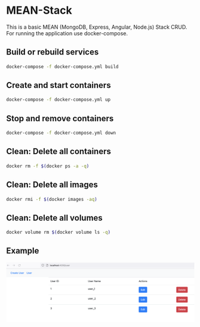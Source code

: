 # MEAN-Stack

This is a basic MEAN (MongoDB, Express, Angular, Node.js) Stack CRUD. For running the application use docker-compose.

## Build or rebuild services
```bash
docker-compose -f docker-compose.yml build
```

## Create and start containers
```bash
docker-compose -f docker-compose.yml up
```

## Stop and remove containers
```bash
docker-compose -f docker-compose.yml down
```

## Clean: Delete all containers
```bash
docker rm -f $(docker ps -a -q)
```

## Clean: Delete all images
```bash
docker rmi -f $(docker images -aq)
```

## Clean: Delete all volumes
```bash
docker volume rm $(docker volume ls -q)
```

## Example
![alt text](Users.png)